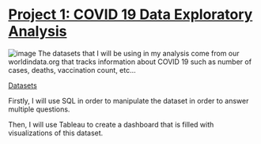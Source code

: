 # [Project 1: COVID 19 Data Exploratory Analysis](https://github.com/rivasjl/COVID-19-Analysis)
![image](https://user-images.githubusercontent.com/106350577/170791992-92d83b1b-58b5-4a3c-8ed2-c9f6ac420aae.png)
The datasets that I will be using in my analysis come from our worldindata.org that tracks information about COVID 19 such as number of cases, deaths, vaccination count, etc...

[Datasets](https://ourworldindata.org/covid-deaths)

Firstly, I will use SQL in order to manipulate the dataset in order to answer multiple questions. 

Then, I will use Tableau to create a dashboard that is filled with visualizations of this dataset.
